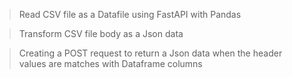 >Read CSV file as a Datafile using FastAPI with Pandas

>Transform CSV file body as a Json data

>Creating a POST request to return a Json data when the header values are matches with Dataframe columns
